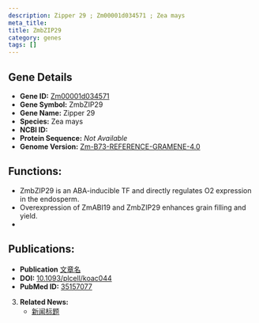 ```yaml
---
description: Zipper 29 ; Zm00001d034571 ; Zea mays
meta_title:
title: ZmbZIP29
category: genes
tags: []
---
```


## Gene Details
- **Gene ID:**	[Zm00001d034571](https://www.maizegdb.org/gene_center/gene/Zm00001d034571)
- **Gene Symbol:** ZmbZIP29
- **Gene Name:** Zipper 29
- **Species:** Zea mays
- **NCBI ID:** [  ]()
- **Protein Sequence:** *Not Available*
- **Genome Version:** [Zm-B73-REFERENCE-GRAMENE-4.0](https://www.maizegdb.org/genome/assembly/Zm-B73-REFERENCE-NAM-5.0)

## Functions:
   - ZmbZIP29 is an ABA-inducible TF and directly regulates O2 expression in the endosperm.
   - Overexpression of ZmABI19 and ZmbZIP29 enhances grain filling and yield.
   - 

## Publications:
   - **Publication** [文章名](https://academic.oup.com/plcell/article/34/5/1933/6528333?login=true)
   - **DOI:** [10.1093/plcell/koac044](https://academic.oup.com/plcell/article/34/5/1933/6528333?login=true)
   - **PubMed ID:** [35157077](https://pubmed.ncbi.nlm.nih.gov/35157077/)

3. **Related News:**
   - [新闻标题](https://mp.weixin.qq.com/s?__biz=MzIyOTY2NDYyNQ==&mid=2247533579&idx=4&sn=af8b9ab74ed4b72bcae6a22a51cf379d&chksm=e8bd3615dfcabf031180afd4e8e6a225c7a132dcccaa4eb3fa546cb9f86bd88aa12311110932&scene=27#wechat_redirect)
